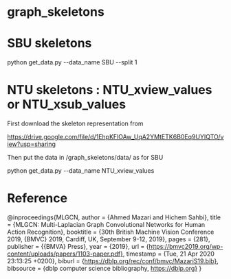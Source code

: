 # graph_skeletons

# SBU skeletons

python get_data.py --data_name SBU --split 1

# NTU skeletons : NTU_xview_values or NTU_xsub_values

First download the skeleton representation from

https://drive.google.com/file/d/1EhpKFlOAw_UqA2YMtETK6B0Eq9UYIQTO/view?usp=sharing

Then put the data in /graph_skeletons/data/ as for SBU

python get_data.py --data_name NTU_xview_values



# Reference

@inproceedings{MLGCN,
  author    = {Ahmed Mazari and Hichem Sahbi},
  title     = {MLGCN: Multi-Laplacian Graph Convolutional Networks for Human Action Recognition},
  booktitle = {30th British Machine Vision Conference 2019, {BMVC} 2019, Cardiff, UK, September 9-12, 2019},
  pages     = {281},
  publisher = {{BMVA} Press},
  year      = {2019},
  url       = {https://bmvc2019.org/wp-content/uploads/papers/1103-paper.pdf},
  timestamp = {Tue, 21 Apr 2020 23:13:25 +0200},
  biburl    = {https://dblp.org/rec/conf/bmvc/MazariS19.bib},
  bibsource = {dblp computer science bibliography, https://dblp.org}
}


